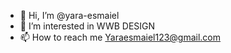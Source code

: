 - 👋 Hi, I’m @yara-esmaiel
- 👀 I’m interested in WWB DESIGN
- 📫 How to reach me Yaraesmaiel123@gmail.com

<!---
yara-esmaiel/yara-esmaiel is a ✨ special ✨ repository because its `README.md` (this file) appears on your GitHub profile.
You can click the Preview link to take a look at your changes.
--->
